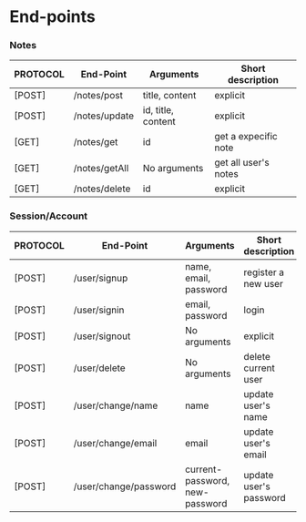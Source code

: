 # End-points

### Notes

| PROTOCOL | End-Point | Arguments | Short description |
| -------- | --------- | --------- | ----------------- |
| [POST] | /notes/post | title, content |  explicit |
| [POST] | /notes/update | id, title, content | explicit |
| [GET] | /notes/get | id | get a expecific note  |
| [GET] | /notes/getAll | No arguments | get all user's notes  |
| [GET] | /notes/delete | id | explicit |

### Session/Account

| PROTOCOL | End-Point | Arguments | Short description |
| -------- | --------- | --------- | ----------------- |
| [POST] | /user/signup | name, email, password | register a new user |
| [POST] | /user/signin | email, password | login |
| [POST] | /user/signout | No arguments | explicit  |
| [POST] | /user/delete | No arguments | delete current user |
| [POST] | /user/change/name | name | update user's name |
| [POST] | /user/change/email | email | update user's email |
| [POST] | /user/change/password | current-password, new-password | update user's password |
